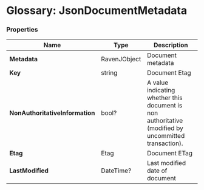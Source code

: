 # Glossary: JsonDocumentMetadata

### Properties

| Name | Type | Description |
| ------------- | ------------- | ----- |
| **Metadata** | RavenJObject | Document metadata |
| **Key** | string | Document Etag |
| **NonAuthoritativeInformation** | bool? | A value indicating whether this document is non authoritative (modified by uncommitted transaction). |
| **Etag** | Etag | Document ETag |
| **LastModified** | DateTime? | Last modified date of document |

